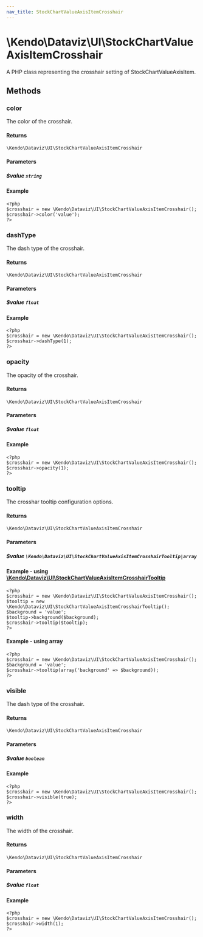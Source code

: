 ```yaml
---
nav_title: StockChartValueAxisItemCrosshair
---
```


# \Kendo\Dataviz\UI\StockChartValueAxisItemCrosshair

A PHP class representing the crosshair setting of StockChartValueAxisItem.


## Methods

### color
The color of the crosshair.

#### Returns
`\Kendo\Dataviz\UI\StockChartValueAxisItemCrosshair`

#### Parameters

##### $value `string`



#### Example 
    <?php
    $crosshair = new \Kendo\Dataviz\UI\StockChartValueAxisItemCrosshair();
    $crosshair->color('value');
    ?>

### dashType
The dash type of the crosshair.

#### Returns
`\Kendo\Dataviz\UI\StockChartValueAxisItemCrosshair`

#### Parameters

##### $value `float`



#### Example 
    <?php
    $crosshair = new \Kendo\Dataviz\UI\StockChartValueAxisItemCrosshair();
    $crosshair->dashType(1);
    ?>

### opacity
The opacity of the crosshair.

#### Returns
`\Kendo\Dataviz\UI\StockChartValueAxisItemCrosshair`

#### Parameters

##### $value `float`



#### Example 
    <?php
    $crosshair = new \Kendo\Dataviz\UI\StockChartValueAxisItemCrosshair();
    $crosshair->opacity(1);
    ?>

### tooltip

The crosshar tooltip configuration options.

#### Returns
`\Kendo\Dataviz\UI\StockChartValueAxisItemCrosshair`

#### Parameters

##### $value `\Kendo\Dataviz\UI\StockChartValueAxisItemCrosshairTooltip|array`


#### Example - using [\Kendo\Dataviz\UI\StockChartValueAxisItemCrosshairTooltip](/kendo-ui/api/wrappers/php/Kendo/Dataviz/UI/StockChartValueAxisItemCrosshairTooltip)
    <?php
    $crosshair = new \Kendo\Dataviz\UI\StockChartValueAxisItemCrosshair();
    $tooltip = new \Kendo\Dataviz\UI\StockChartValueAxisItemCrosshairTooltip();
    $background = 'value';
    $tooltip->background($background);
    $crosshair->tooltip($tooltip);
    ?>

#### Example - using array

    <?php
    $crosshair = new \Kendo\Dataviz\UI\StockChartValueAxisItemCrosshair();
    $background = 'value';
    $crosshair->tooltip(array('background' => $background));
    ?>

### visible
The dash type of the crosshair.

#### Returns
`\Kendo\Dataviz\UI\StockChartValueAxisItemCrosshair`

#### Parameters

##### $value `boolean`



#### Example 
    <?php
    $crosshair = new \Kendo\Dataviz\UI\StockChartValueAxisItemCrosshair();
    $crosshair->visible(true);
    ?>

### width
The width of the crosshair.

#### Returns
`\Kendo\Dataviz\UI\StockChartValueAxisItemCrosshair`

#### Parameters

##### $value `float`



#### Example 
    <?php
    $crosshair = new \Kendo\Dataviz\UI\StockChartValueAxisItemCrosshair();
    $crosshair->width(1);
    ?>


